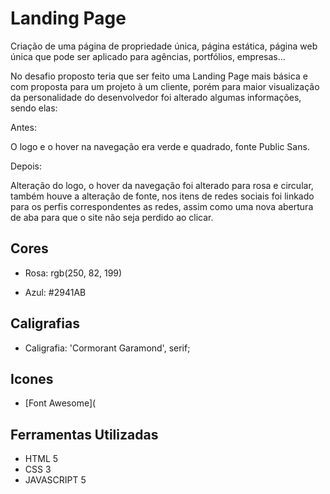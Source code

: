 # Landing Page 

Criação de uma página de propriedade única, página estática, página web única que pode ser aplicado para agências, portfólios, empresas...

No desafio proposto teria que ser feito uma Landing Page mais básica e com proposta para um projeto à um cliente, porém para maior visualização da personalidade do desenvolvedor foi alterado algumas informações, sendo elas:

Antes:

O logo e o hover na navegação era verde e quadrado, fonte Public Sans.



Depois:

Alteração do logo, o hover da navegação foi alterado para rosa e circular, também houve a alteração de fonte, nos itens de redes sociais foi linkado para os perfis correspondentes as redes, assim como uma nova abertura de aba para que o site não seja perdido ao clicar.





## Cores 

- Rosa: rgb(250, 82, 199)

- Azul: \#2941AB

  

## Caligrafias

- Caligrafia:  'Cormorant Garamond', serif;

  


## Icones

- [Font Awesome](



## Ferramentas Utilizadas

- HTML 5
- CSS 3
- JAVASCRIPT 5





